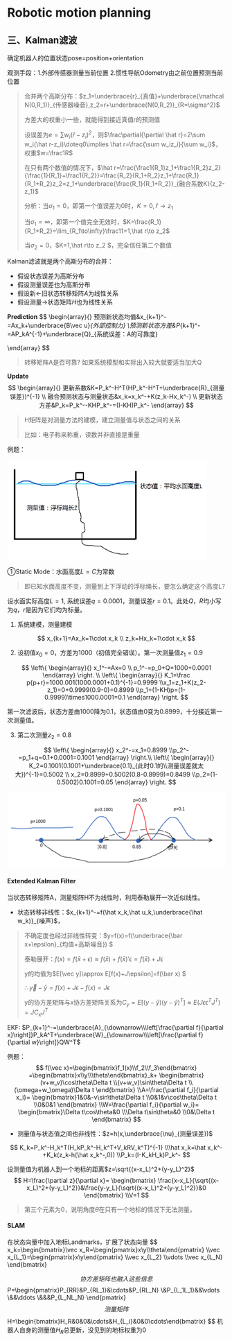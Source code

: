 # Robotic motion planning



## 三、Kalman滤波

确定机器人的位置状态pose=position+orientation

观测手段：1.外部传感器测量当前位置 2.惯性导航Odometry由之前位置预测当前位置

> 合并两个高斯分布：$z_1=\underbrace{r}_{真值}+\underbrace{\mathcal N(0,R_1)}_{传感器噪音},z_2=r+\underbrace{N(0,R_2)}_{R=\sigma^2}$
>
> 方差大的权重小一些，就能得到接近真值r的预测值
>
> 设误差为$e=\sum w_i(\hat r-z_i)^2$，则$\frac\partial{\partial \hat r}=2\sum w_i(\hat r-z_i)\doteq0\implies \hat r=\frac{\sum w_iz_i}{\sum w_i}$，权重$w=\frac1R$
>
> 在只有两个数值的情况下，$\hat r=\frac{\frac1{R_1}z_1+\frac1{R_2}z_2}{\frac{1}{R_1}+\frac1{R_2}}=\frac{R_2}{R_1+R_2}z_1+\frac{R_1}{R_1+R_2}z_2=z_1+\underbrace{\frac{R_1}{R_1+R_2}}_{融合系数K}(z_2-z_1)$
>
> 分析：当$\sigma_1=0$，即第一个值误差为0时，$K=0,\hat r\to z_1$
>
> 当$\sigma_1=\infty$，即第一个值完全无效时，$K=\frac{R_1}{R_1+R_2}=\lim_{R_1\to\infty}\frac11=1,\hat r\to z_2$
>
> 当$\sigma_2=0$，$K=1,\hat r\to z_2 $，完全信任第二个数值

Kalman滤波就是两个高斯分布的合并：

* 假设状态误差为高斯分布
* 假设测量误差也为高斯分布
* 假设新$\leftarrow$旧状态转移矩阵$A$为线性关系
* 假设测量$\to$状态矩阵$H$也为线性关系

**Prediction**
$$
\begin{array}{}
预测新状态均值&x_{k+1}^-=Ax_k+\underbrace{B\vec u}_{外部控制力}
\\预测新状态方差&P_{k+1}^-=AP_kA^{-1}+\underbrace{Q}_{系统误差：A的可靠度}

\end{array}
$$

> 转移矩阵A是否可靠? 如果系统模型和实际出入较大就要适当加大Q

**Update**
$$
\begin{array}{}
更新系数&K=P_k^-H^T(HP_k^-H^T+\underbrace{R}_{测量误差})^{-1}
\\
融合预测状态与测量状态&x_k=x_k^-+K(z_k-Hx_k^-)
\\
更新状态方差&P_k=P_k^--KHP_k^-=(I-KH)P_k^-
\end{array}
$$

> H矩阵是对测量方法的建模，建立测量值与状态之间的关系
>
> 比如：电子称来称重，读数并非直接是重量

例题：

 <img src="img/Kalman.PNG" style="zoom:60%;" />

①Static Mode：水面高度$L=C$为常数

> 即已知水面高度不变，测量到上下浮动的浮标绳长，要怎么确定这个高度L? 

设水面实际高度$L=1$, 系统误差$q=0.0001$，测量误差$r=0.1$。此处$Q，R$均小写为$q，r$是因为它们均为标量。

1. 系统建模，测量建模

$$
x_{k+1}=Ax_k=1\cdot x_k
\\
z_k=Hx_k=1\cdot x_k
$$

2. 设初值$x_0=0$，方差为1000（初值完全错误）。第一次测量值$z_1=0.9$

$$
\left\{
\begin{array}{}
x_1^-=Ax=0
\\
p_1^-=p_0+Q=1000+0.0001
\end{array}
\right.
\\
\left\{
\begin{array}{}
K_1=\frac p{p+r}=1000.001(1000.0001+0.1)^{-1}=0.9999
\\x_1=z_1+K(z_2-z_1)=0+0.9999(0.9-0)=0.8999
\\p_1=(1-KH)p=(1-0.9999)\times1000.0001=0.1
\end{array}
\right.
$$

第一次滤波后，状态方差由1000降为0.1，状态值由0变为0.8999，十分接近第一次测量值。

3. 第二次测量$z_2=0.8$

$$
\left\{
\begin{array}{}
x_2^-=x_1=0.8999
\\p_2^-=p_1+q=0.1+0.0001=0.1001
\end{array}
\right.\\
\left\{
\begin{array}{}
K_2=0.1001(0.1001+\underbrace{0.1}_{此时0.1的\\测量误差就太大})^{-1}=0.5002
\\
x_2=0.8999+0.5002(0.8-0.8999)=0.8499
\\p_2=(1-0.5002)0.1001=0.05
\end{array}
\right.
$$

<img src="img/Kalmanexample.PNG" style="zoom:60%;" />

#### Extended Kalman Filter

当状态转移矩阵A，测量矩阵H不为线性时，利用泰勒展开一次近似线性。

* 状态转移非线性：$x_{k+1}^-=f(\hat x_k,\hat u_k,\underbrace{\hat w_k)}_{噪声}$，

> 不确定度也经过非线性转变：$y=f(x)=f(\underbrace{\bar x+\epsilon}_{均值+高斯噪音}) $
>
>  泰勒展开：$f(x)=f(\bar x+\epsilon)\approx f(\bar x)+f(\bar x)'\epsilon= f(\bar x)+J\epsilon$
>
> y的均值为$E[\vec y]\approx E[f(x)+J\epsilon]=f(\bar x) $
>
> $\therefore \vec y-\bar y=f(x)+J\epsilon-f(x)=J\epsilon$
>
> y的协方差矩阵与x协方差矩阵关系为$C_y=E[(y-\bar y)(y-\bar y)^T]\approx E(J\epsilon\epsilon^TJ^T)=JC_xJ^T$

EKF: $P_{k+1}^-=\underbrace{A}_{\downarrow\\\left[\frac{\partial f}{\partial x}\right]}P_kA^T+\underbrace{W}_{\downarrow\\\left[\frac{\partial f}{\partial w}\right]}QW^T$

例题：
$$
f(\vec x)=\begin{bmatrix}f_1(x)\\f_2\\f_3\end{bmatrix}
=\begin{bmatrix}x\\y\\\theta\end{bmatrix}_k+
\begin{bmatrix}(v+w_v)\cos\theta\Delta t
\\(v+w_v)\sin\theta\Delta t
\\(\omega+w_\omega)\Delta t
\end{bmatrix}
\\A=\frac{\partial f_i}{\partial x_i}=
\begin{bmatrix}1&0&-v\sin\theta\Delta t
\\0&1&v\cos\theta\Delta t
\\0&0&1
\end{bmatrix}
\\W=\frac{\partial f_i}{\partial w_i}=
\begin{bmatrix}\Delta t\cos\theta&0
\\\Delta t\sin\theta&0
\\0&\Delta t
\end{bmatrix}
$$

* 测量值与状态值之间也非线性：$z=h(x,\underbrace{\nu}_{测量误差})$

$$
K_k=P_k^-H_k^T(H_kP_k^-H_k^T+V_kRV_k^T)^{-1}
\\\hat x_k=\hat x_k^-+K_k(z_k-h(\hat x_k^-,0))
\\P_k=(I-K_kH_k)P_k^-
$$

设测量值为机器人到一个地标的距离$z=\sqrt{(x-x_L)^2+(y-y_L)^2}$
$$
H=\frac{\partial z}{\partial x}=
\begin{bmatrix}
\frac{x-x_L}{\sqrt{(x-x_L)^2+(y-y_L)^2}}&\frac{y-y_L}{\sqrt{(x-x_L)^2+(y-y_L)^2}}&0
\end{bmatrix}
\\V=1
$$

>  第三个元素为0，说明角度$\theta$在只有一个地标的情况下无法测量。

#### SLAM

在状态向量中加入地标Landmarks，扩展了状态向量
$$
x_k=\begin{bmatrix}\vec x_R=\begin{pmatrix}x\\y\\\theta\end{pmatrix}
\\\vec x_{L_1}=\begin{pmatrix}x\\y\end{pmatrix}
\\\vec x_{L_2}
\\\vdots
\\\vec x_{L_N}
\end{bmatrix}

$$
协方差矩阵也融入这些信息
$$
P=\begin{pmatrix}P_{RR}&P_{RL_1}&\cdots&P_{RL_N}
\\&P_{L_1L_1}&&\vdots
\\&&\ddots
\\&&&P_{L_NL_N}
\end{pmatrix}
$$
测量矩阵
$$
H=\begin{bmatrix}H_R&0&0&\cdots&H_{L_i}&0&0\cdots\end{bmatrix}
$$
机器人自身的测量值$H_R$总更新，没见到的地标权重为0